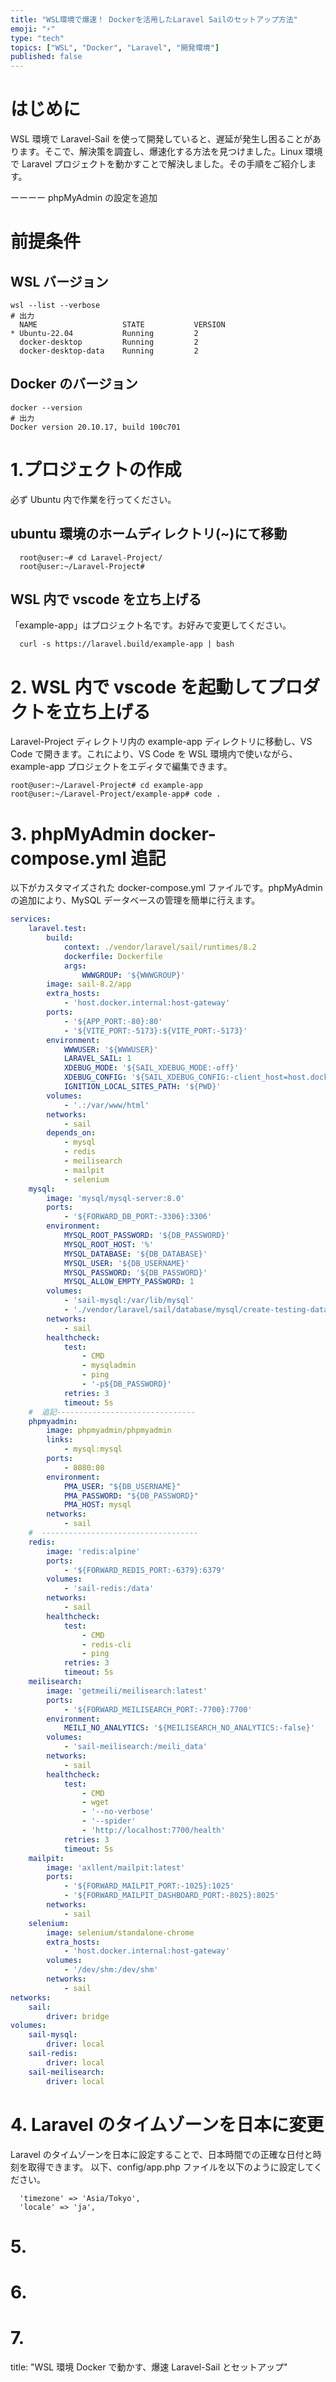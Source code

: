 ```yaml
---
title: "WSL環境で爆速！ Dockerを活用したLaravel Sailのセットアップ方法"
emoji: "⚡️"
type: "tech"
topics: ["WSL", "Docker", "Laravel", "開発環境"]
published: false
---
```


# はじめに

WSL 環境で Laravel-Sail を使って開発していると、遅延が発生し困ることがあります。そこで、解決策を調査し、爆速化する方法を見つけました。Linux 環境で Laravel プロジェクトを動かすことで解決しました。その手順をご紹介します。

ーーーー
phpMyAdmin の設定を追加

# 前提条件

## WSL バージョン

```shell
wsl --list --verbose
# 出力
  NAME                   STATE           VERSION
* Ubuntu-22.04           Running         2
  docker-desktop         Running         2
  docker-desktop-data    Running         2
```

## Docker のバージョン

```shell
docker --version
# 出力
Docker version 20.10.17, build 100c701
```

# 1.プロジェクトの作成

必ず Ubuntu 内で作業を行ってください。

## ubuntu 環境のホームディレクトリ(~)にて移動

```shell
  root@user:~# cd Laravel-Project/
  root@user:~/Laravel-Project#
```

## WSL 内で vscode を立ち上げる

「example-app」はプロジェクト名です。お好みで変更してください。

```shell
  curl -s https://laravel.build/example-app | bash
```

# 2. WSL 内で vscode を起動してプロダクトを立ち上げる

Laravel-Project ディレクトリ内の example-app ディレクトリに移動し、VS Code で開きます。これにより、VS Code を WSL 環境内で使いながら、example-app プロジェクトをエディタで編集できます。

```shell
root@user:~/Laravel-Project# cd example-app
root@user:~/Laravel-Project/example-app# code .
```

# 3. phpMyAdmin docker-compose.yml 追記

以下がカスタマイズされた docker-compose.yml ファイルです。phpMyAdmin の追加により、MySQL データベースの管理を簡単に行えます。

```yml:docker-compose.yml
services:
    laravel.test:
        build:
            context: ./vendor/laravel/sail/runtimes/8.2
            dockerfile: Dockerfile
            args:
                WWWGROUP: '${WWWGROUP}'
        image: sail-8.2/app
        extra_hosts:
            - 'host.docker.internal:host-gateway'
        ports:
            - '${APP_PORT:-80}:80'
            - '${VITE_PORT:-5173}:${VITE_PORT:-5173}'
        environment:
            WWWUSER: '${WWWUSER}'
            LARAVEL_SAIL: 1
            XDEBUG_MODE: '${SAIL_XDEBUG_MODE:-off}'
            XDEBUG_CONFIG: '${SAIL_XDEBUG_CONFIG:-client_host=host.docker.internal}'
            IGNITION_LOCAL_SITES_PATH: '${PWD}'
        volumes:
            - '.:/var/www/html'
        networks:
            - sail
        depends_on:
            - mysql
            - redis
            - meilisearch
            - mailpit
            - selenium
    mysql:
        image: 'mysql/mysql-server:8.0'
        ports:
            - '${FORWARD_DB_PORT:-3306}:3306'
        environment:
            MYSQL_ROOT_PASSWORD: '${DB_PASSWORD}'
            MYSQL_ROOT_HOST: '%'
            MYSQL_DATABASE: '${DB_DATABASE}'
            MYSQL_USER: '${DB_USERNAME}'
            MYSQL_PASSWORD: '${DB_PASSWORD}'
            MYSQL_ALLOW_EMPTY_PASSWORD: 1
        volumes:
            - 'sail-mysql:/var/lib/mysql'
            - './vendor/laravel/sail/database/mysql/create-testing-database.sh:/docker-entrypoint-initdb.d/10-create-testing-database.sh'
        networks:
            - sail
        healthcheck:
            test:
                - CMD
                - mysqladmin
                - ping
                - '-p${DB_PASSWORD}'
            retries: 3
            timeout: 5s
    #  追記-------------------------------
    phpmyadmin:
        image: phpmyadmin/phpmyadmin
        links:
            - mysql:mysql
        ports:
            - 8080:80
        environment:
            PMA_USER: "${DB_USERNAME}"
            PMA_PASSWORD: "${DB_PASSWORD}"
            PMA_HOST: mysql
        networks:
            - sail
    #  -----------------------------------
    redis:
        image: 'redis:alpine'
        ports:
            - '${FORWARD_REDIS_PORT:-6379}:6379'
        volumes:
            - 'sail-redis:/data'
        networks:
            - sail
        healthcheck:
            test:
                - CMD
                - redis-cli
                - ping
            retries: 3
            timeout: 5s
    meilisearch:
        image: 'getmeili/meilisearch:latest'
        ports:
            - '${FORWARD_MEILISEARCH_PORT:-7700}:7700'
        environment:
            MEILI_NO_ANALYTICS: '${MEILISEARCH_NO_ANALYTICS:-false}'
        volumes:
            - 'sail-meilisearch:/meili_data'
        networks:
            - sail
        healthcheck:
            test:
                - CMD
                - wget
                - '--no-verbose'
                - '--spider'
                - 'http://localhost:7700/health'
            retries: 3
            timeout: 5s
    mailpit:
        image: 'axllent/mailpit:latest'
        ports:
            - '${FORWARD_MAILPIT_PORT:-1025}:1025'
            - '${FORWARD_MAILPIT_DASHBOARD_PORT:-8025}:8025'
        networks:
            - sail
    selenium:
        image: selenium/standalone-chrome
        extra_hosts:
            - 'host.docker.internal:host-gateway'
        volumes:
            - '/dev/shm:/dev/shm'
        networks:
            - sail
networks:
    sail:
        driver: bridge
volumes:
    sail-mysql:
        driver: local
    sail-redis:
        driver: local
    sail-meilisearch:
        driver: local
```

# 4. Laravel のタイムゾーンを日本に変更

Laravel のタイムゾーンを日本に設定することで、日本時間での正確な日付と時刻を取得できます。
以下、config/app.php ファイルを以下のように設定してください。

```php:config/app.php
  'timezone' => 'Asia/Tokyo',
  'locale' => 'ja',
```

# 5.

# 6.

# 7.

title: "WSL 環境 Docker で動かす、爆速 Laravel-Sail とセットアップ"
